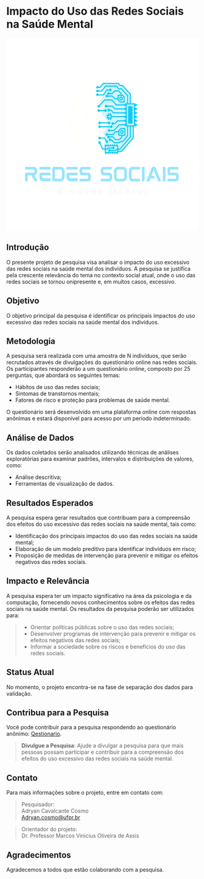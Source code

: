 
# Impacto do Uso das Redes Sociais na Saúde Mental  
  ![Logo do projeto](/images/Logo.svg) 



## Introdução

O presente projeto de pesquisa visa analisar o impacto do uso excessivo das redes sociais na saúde mental dos indivíduos. A pesquisa se justifica pela crescente relevância do tema no contexto social atual, onde o uso das redes sociais se tornou onipresente e, em muitos casos, excessivo.

## Objetivo

O objetivo principal da pesquisa é identificar os principais impactos do uso excessivo das redes sociais na saúde mental dos indivíduos.

## Metodologia

A pesquisa será realizada com uma amostra de N indivíduos, que serão recrutados através de divulgações do questionário online nas redes sociais.  
Os participantes responderão a um questionário online, composto por 25 perguntas, que abordará os seguintes temas:

* Hábitos de uso das redes sociais;
* Sintomas de transtornos mentais;
* Fatores de risco e proteção para problemas de saúde mental.

O questionário será desenvolvido em uma plataforma online com respostas anônimas e estará disponível para acesso por um período indeterminado.

## Análise de Dados

Os dados coletados serão analisados ​​utilizando técnicas de análises exploratórias para examinar padrões, intervalos e distribuições de valores, como:

* Análise descritiva;
* Ferramentas de visualização de dados.

## Resultados Esperados

A pesquisa espera gerar resultados que contribuam para a compreensão dos efeitos do uso excessivo das redes sociais na saúde mental, tais como:

* Identificação dos principais impactos do uso das redes sociais na saúde mental;
* Elaboração de um modelo preditivo para identificar indivíduos em risco;
* Proposição de medidas de intervenção para prevenir e mitigar os efeitos negativos das redes sociais.

## Impacto e Relevância

A pesquisa espera ter um impacto significativo na área da psicologia e da computação, fornecendo novos conhecimentos sobre os efeitos das redes sociais na saúde mental. Os resultados da pesquisa poderão ser utilizados para:

>* Orientar políticas públicas sobre o uso das redes sociais;
>* Desenvolver programas de intervenção para prevenir e mitigar os efeitos negativos das redes sociais;
>* Informar a sociedade sobre os riscos e benefícios do uso das redes sociais.

## Status Atual

No momento, o projeto encontra-se na fase de separação dos dados para validação.

## **Contribua para a Pesquisa**

Você pode contribuir para a pesquisa respondendo ao questionário anônimo: [Qestionario](https://forms.office.com/r/VcpnP7WctY).

>**Divulgue a Pesquisa**: Ajude a divulgar a pesquisa para que mais pessoas possam participar e contribuir para a compreensão dos efeitos do uso excessivo das redes sociais na saúde mental.

## Contato

Para mais informações sobre o projeto, entre em contato com:

> Pesquisador:  
> Adryan Cavalcante Cosmo  
> <Adryan.cosmo@ufpr.br>

>Orientador do projeto:  
>Dr. Professor Marcos Vinicius Oliveira de Assis

## Agradecimentos

Agradecemos a todos que estão colaborando com a pesquisa.
